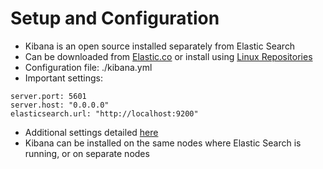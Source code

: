 # Setup and Configuration #

* Kibana is an open source installed separately from Elastic Search
* Can be downloaded from <a href="https://www.elastic.co/downloads/kibana" target="_blank">Elastic.co</a> or install using <a href="https://www.elastic.co/guide/en/kibana/4.6/setup.html#setup-repositories" target="_blank">Linux Repositories</a>
* Configuration file: ./kibana.yml
* Important settings:
```
server.port: 5601
server.host: "0.0.0.0"
elasticsearch.url: "http://localhost:9200"
```
* Additional settings detailed <a href="https://www.elastic.co/guide/en/kibana/current/kibana-server-properties.html" target="_blank">here</a>
* Kibana can be installed on the same nodes where Elastic Search is running, or on separate nodes
